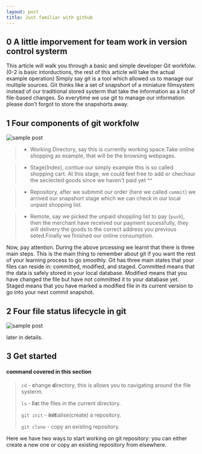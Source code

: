 ```yaml
---
layout: post
title: Just familiar with github
---
```


0 A little imporvement for team work in version control systerm
---------------------------------------------------------------

This article will walk you through a basic and simple developer Git workfolw. (0-2 is basic intorductions, the rest of this article will take the actual example operation) Simply say git is a tool which allowed us to manage our multiple sources. Git thinks like a set of snapshort of a miniature filmsystem instead of our traditional stored systerm that take the information as a list of file-based changes. So everytime we use git to manage our information please don't forgot to store the snapshorts away.

1 Four components of git workfolw
--------------------------------

![sample post]({{site.baseurl}}/images/git.png)

> * Working Directory, say this is currently working space.Take online shopping as example, that will be the browsing webpages.

> * Stage(Index), contiue our simply example this is so called shopping cart. At this stage, we could feel free to add or chechour the seclected goods since we haven't paid yet ^^

> * Repository, after we submmit our order (here we called `commit`) we arrived our snapshort stage which we can check in our local unpaid shopping list.

> * Remote, say  we picked the unpaid shoppling list to pay (`push`), then the merchant have received our payment sucessfully, they will delivery the goods to the correct address you previous seted.Finally we finished our online consumption.

Now, pay attention. During the above prcessing we learnt that there is three main steps. This is the main thing to remember about git if you want the rest of your learning process to go smoothly. Git has three main states that your files can reside in: committed, modified, and staged. Committed means that the data is safely stored in your local database. Modified means that you have changed the file but have not committed it to your database yet. Staged means that you have marked a modified file in its current version to go into your next commit snapshot.

2 Four file status lifecycle in git
------------------------------------

![sample post]({{site.baseurl}}/images/git.jpg)

later in details.

3 Get started
-------------

#### command covered in this section

> `cd` - **c**hange **d**irectory, this is allows you to navigating around the file systerm.
>
> `ls` - **l**i**s**t the files in the current directory.
>
> `git init` - **init**ialise(create) a repository.
>
> `git clone` - copy an existing repository.

Here we have two ways to start working on git repository: you can either create a new one or copy an existing repository from elsewhere.
